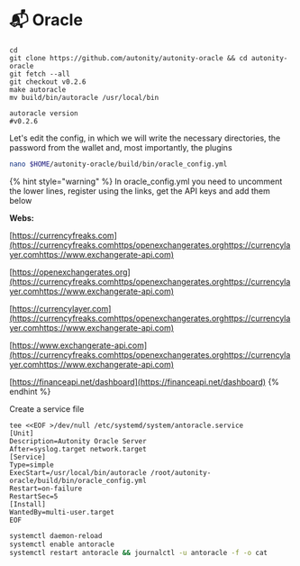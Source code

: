 # 📬 Oracle



```shell
cd
git clone https://github.com/autonity/autonity-oracle && cd autonity-oracle
git fetch --all
git checkout v0.2.6
make autoracle
mv build/bin/autoracle /usr/local/bin

autoracle version
#v0.2.6
```



Let's edit the config, in which we will write the necessary directories, the password from the wallet and, most importantly, the plugins

```bash
nano $HOME/autonity-oracle/build/bin/oracle_config.yml
```

{% hint style="warning" %}
In oracle\_config.yml you need to uncomment the lower lines, register using the links, get the API keys and add them below

**Webs:**

[https://currencyfreaks.com](https://currencyfreaks.comhttps/openexchangerates.orghttps://currencylayer.comhttps://www.exchangerate-api.com)

[https://openexchangerates.org](https://currencyfreaks.comhttps/openexchangerates.orghttps://currencylayer.comhttps://www.exchangerate-api.com)

[https://currencylayer.com](https://currencyfreaks.comhttps/openexchangerates.orghttps://currencylayer.comhttps://www.exchangerate-api.com)

[https://www.exchangerate-api.com](https://currencyfreaks.comhttps/openexchangerates.orghttps://currencylayer.comhttps://www.exchangerate-api.com)

[https://financeapi.net/dashboard](https://financeapi.net/dashboard)
{% endhint %}

Create a service file

```shell
tee <<EOF >/dev/null /etc/systemd/system/antoracle.service
[Unit]  
Description=Autonity Oracle Server  
After=syslog.target network.target  
[Service]  
Type=simple  
ExecStart=/usr/local/bin/autoracle /root/autonity-oracle/build/bin/oracle_config.yml
Restart=on-failure  
RestartSec=5  
[Install]  
WantedBy=multi-user.target
EOF
```

```bash
systemctl daemon-reload
systemctl enable antoracle
systemctl restart antoracle && journalctl -u antoracle -f -o cat
```

